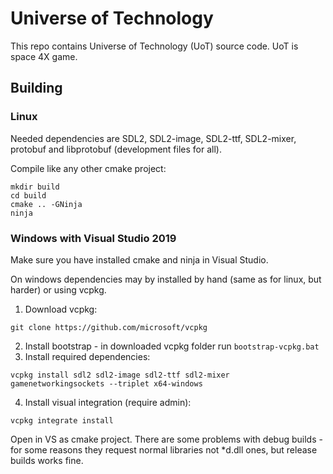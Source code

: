 # Universe of Technology

This repo contains Universe of Technology (UoT) source code. UoT is space 4X game.

## Building

### Linux
Needed dependencies are SDL2, SDL2-image, SDL2-ttf, SDL2-mixer, protobuf and libprotobuf (development files for all).

Compile like any other cmake project:
```
mkdir build
cd build
cmake .. -GNinja
ninja
```

### Windows with Visual Studio 2019

Make sure you have installed cmake and ninja in Visual Studio.

On windows dependencies may by installed by hand (same as for linux, but harder) or using vcpkg.

1. Download vcpkg:
```
git clone https://github.com/microsoft/vcpkg
```
2. Install bootstrap - in downloaded vcpkg folder run ```bootstrap-vcpkg.bat```
3. Install required dependencies:
```
vcpkg install sdl2 sdl2-image sdl2-ttf sdl2-mixer gamenetworkingsockets --triplet x64-windows
```
4. Install visual integration (require admin):
```
vcpkg integrate install
```

Open in VS as cmake project. There are some problems with debug builds - for some reasons they request normal libraries not *d.dll ones, but release builds works fine.

